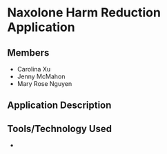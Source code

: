 # Naxolone Harm Reduction Application

## Members

- Carolina Xu
- Jenny McMahon
- Mary Rose Nguyen

## Application Description

## Tools/Technology Used

-
